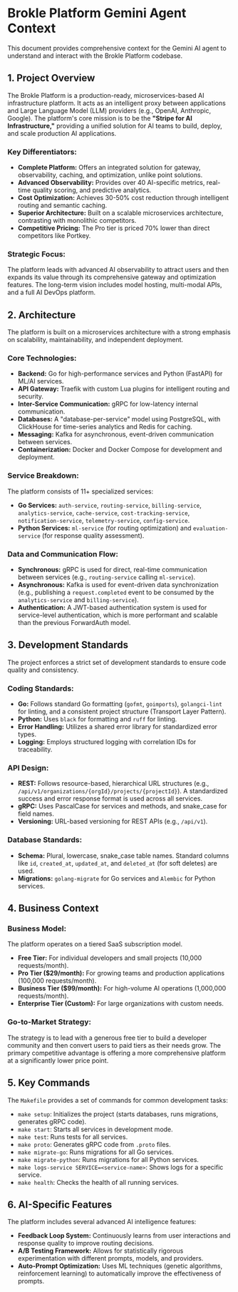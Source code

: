 # Brokle Platform Gemini Agent Context

This document provides comprehensive context for the Gemini AI agent to understand and interact with the Brokle Platform codebase.

## 1. Project Overview

The Brokle Platform is a production-ready, microservices-based AI infrastructure platform. It acts as an intelligent proxy between applications and Large Language Model (LLM) providers (e.g., OpenAI, Anthropic, Google). The platform's core mission is to be the **"Stripe for AI Infrastructure,"** providing a unified solution for AI teams to build, deploy, and scale production AI applications.

### Key Differentiators:

*   **Complete Platform:** Offers an integrated solution for gateway, observability, caching, and optimization, unlike point solutions.
*   **Advanced Observability:** Provides over 40 AI-specific metrics, real-time quality scoring, and predictive analytics.
*   **Cost Optimization:** Achieves 30-50% cost reduction through intelligent routing and semantic caching.
*   **Superior Architecture:** Built on a scalable microservices architecture, contrasting with monolithic competitors.
*   **Competitive Pricing:** The Pro tier is priced 70% lower than direct competitors like Portkey.

### Strategic Focus:

The platform leads with advanced AI observability to attract users and then expands its value through its comprehensive gateway and optimization features. The long-term vision includes model hosting, multi-modal APIs, and a full AI DevOps platform.

## 2. Architecture

The platform is built on a microservices architecture with a strong emphasis on scalability, maintainability, and independent deployment.

### Core Technologies:

*   **Backend:** Go for high-performance services and Python (FastAPI) for ML/AI services.
*   **API Gateway:** Traefik with custom Lua plugins for intelligent routing and security.
*   **Inter-Service Communication:** gRPC for low-latency internal communication.
*   **Databases:** A "database-per-service" model using PostgreSQL, with ClickHouse for time-series analytics and Redis for caching.
*   **Messaging:** Kafka for asynchronous, event-driven communication between services.
*   **Containerization:** Docker and Docker Compose for development and deployment.

### Service Breakdown:

The platform consists of 11+ specialized services:

*   **Go Services:** `auth-service`, `routing-service`, `billing-service`, `analytics-service`, `cache-service`, `cost-tracking-service`, `notification-service`, `telemetry-service`, `config-service`.
*   **Python Services:** `ml-service` (for routing optimization) and `evaluation-service` (for response quality assessment).

### Data and Communication Flow:

*   **Synchronous:** gRPC is used for direct, real-time communication between services (e.g., `routing-service` calling `ml-service`).
*   **Asynchronous:** Kafka is used for event-driven data synchronization (e.g., publishing a `request.completed` event to be consumed by the `analytics-service` and `billing-service`).
*   **Authentication:** A JWT-based authentication system is used for service-level authentication, which is more performant and scalable than the previous ForwardAuth model.

## 3. Development Standards

The project enforces a strict set of development standards to ensure code quality and consistency.

### Coding Standards:

*   **Go:** Follows standard Go formatting (`gofmt`, `goimports`), `golangci-lint` for linting, and a consistent project structure (Transport Layer Pattern).
*   **Python:** Uses `black` for formatting and `ruff` for linting.
*   **Error Handling:** Utilizes a shared error library for standardized error types.
*   **Logging:** Employs structured logging with correlation IDs for traceability.

### API Design:

*   **REST:** Follows resource-based, hierarchical URL structures (e.g., `/api/v1/organizations/{orgId}/projects/{projectId}`). A standardized success and error response format is used across all services.
*   **gRPC:** Uses PascalCase for services and methods, and snake_case for field names.
*   **Versioning:** URL-based versioning for REST APIs (e.g., `/api/v1`).

### Database Standards:

*   **Schema:** Plural, lowercase, snake_case table names. Standard columns like `id`, `created_at`, `updated_at`, and `deleted_at` (for soft deletes) are used.
*   **Migrations:** `golang-migrate` for Go services and `Alembic` for Python services.

## 4. Business Context

### Business Model:

The platform operates on a tiered SaaS subscription model.

*   **Free Tier:** For individual developers and small projects (10,000 requests/month).
*   **Pro Tier ($29/month):** For growing teams and production applications (100,000 requests/month).
*   **Business Tier ($99/month):** For high-volume AI operations (1,000,000 requests/month).
*   **Enterprise Tier (Custom):** For large organizations with custom needs.

### Go-to-Market Strategy:

The strategy is to lead with a generous free tier to build a developer community and then convert users to paid tiers as their needs grow. The primary competitive advantage is offering a more comprehensive platform at a significantly lower price point.

## 5. Key Commands

The `Makefile` provides a set of commands for common development tasks:

*   `make setup`: Initializes the project (starts databases, runs migrations, generates gRPC code).
*   `make start`: Starts all services in development mode.
*   `make test`: Runs tests for all services.
*   `make proto`: Generates gRPC code from `.proto` files.
*   `make migrate-go`: Runs migrations for all Go services.
*   `make migrate-python`: Runs migrations for all Python services.
*   `make logs-service SERVICE=<service-name>`: Shows logs for a specific service.
*   `make health`: Checks the health of all running services.

## 6. AI-Specific Features

The platform includes several advanced AI intelligence features:

*   **Feedback Loop System:** Continuously learns from user interactions and response quality to improve routing decisions.
*   **A/B Testing Framework:** Allows for statistically rigorous experimentation with different prompts, models, and providers.
*   **Auto-Prompt Optimization:** Uses ML techniques (genetic algorithms, reinforcement learning) to automatically improve the effectiveness of prompts.
